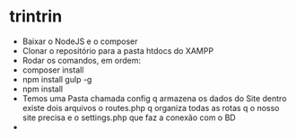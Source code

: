 # trintrin

- Baixar o NodeJS e o composer
- Clonar o repositório para a pasta htdocs do XAMPP
- Rodar os comandos, em ordem:
-   composer install
-   npm install gulp -g
-   npm install
- Temos uma Pasta chamada config q armazena os dados do Site dentro existe dois arquivos o routes.php q organiza todas as rotas q o nosso site precisa e o settings.php que faz a conexão com o BD
- 
